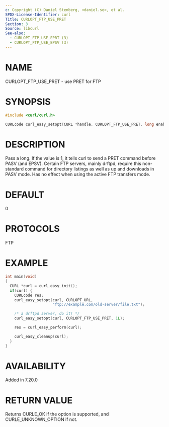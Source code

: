 ```yaml
---
c: Copyright (C) Daniel Stenberg, <daniel.se>, et al.
SPDX-License-Identifier: curl
Title: CURLOPT_FTP_USE_PRET
Section: 3
Source: libcurl
See-also:
  - CURLOPT_FTP_USE_EPRT (3)
  - CURLOPT_FTP_USE_EPSV (3)
---
```


# NAME

CURLOPT_FTP_USE_PRET - use PRET for FTP

# SYNOPSIS

~~~c
#include <curl/curl.h>

CURLcode curl_easy_setopt(CURL *handle, CURLOPT_FTP_USE_PRET, long enable);
~~~

# DESCRIPTION

Pass a long. If the value is 1, it tells curl to send a PRET command before
PASV (and EPSV). Certain FTP servers, mainly drftpd, require this non-standard
command for directory listings as well as up and downloads in PASV mode. Has
no effect when using the active FTP transfers mode.

# DEFAULT

0

# PROTOCOLS

FTP

# EXAMPLE

~~~c
int main(void)
{
  CURL *curl = curl_easy_init();
  if(curl) {
    CURLcode res;
    curl_easy_setopt(curl, CURLOPT_URL,
                     "ftp://example.com/old-server/file.txt");

    /* a drftpd server, do it! */
    curl_easy_setopt(curl, CURLOPT_FTP_USE_PRET, 1L);

    res = curl_easy_perform(curl);

    curl_easy_cleanup(curl);
  }
}
~~~

# AVAILABILITY

Added in 7.20.0

# RETURN VALUE

Returns CURLE_OK if the option is supported, and CURLE_UNKNOWN_OPTION if not.
